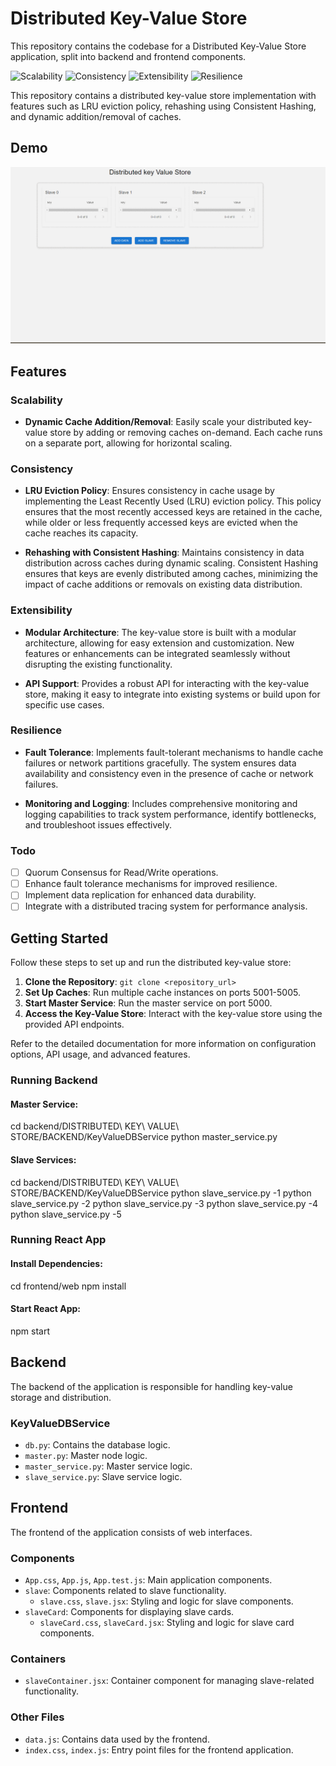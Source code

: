 # Distributed Key-Value Store
This repository contains the codebase for a Distributed Key-Value Store application, split into backend and frontend components.

![Scalability](https://img.shields.io/badge/Scalability-✔-brightgreen)
![Consistency](https://img.shields.io/badge/Consistency-✔-brightgreen)
![Extensibility](https://img.shields.io/badge/Extensibility-✔-brightgreen)
![Resilience](https://img.shields.io/badge/Resilience-✔-brightgreen)

This repository contains a distributed key-value store implementation with features such as LRU eviction policy, rehashing using Consistent Hashing, and dynamic addition/removal of caches.

## Demo

![Demo](https://github.com/tommarvoloriddle/Distributed-Key-Value-Store/blob/main/frontend/web/demo.gif)

## Features

### Scalability
- **Dynamic Cache Addition/Removal**: Easily scale your distributed key-value store by adding or removing caches on-demand. Each cache runs on a separate port, allowing for horizontal scaling.

### Consistency
- **LRU Eviction Policy**: Ensures consistency in cache usage by implementing the Least Recently Used (LRU) eviction policy. This policy ensures that the most recently accessed keys are retained in the cache, while older or less frequently accessed keys are evicted when the cache reaches its capacity.

- **Rehashing with Consistent Hashing**: Maintains consistency in data distribution across caches during dynamic scaling. Consistent Hashing ensures that keys are evenly distributed among caches, minimizing the impact of cache additions or removals on existing data distribution.

### Extensibility
- **Modular Architecture**: The key-value store is built with a modular architecture, allowing for easy extension and customization. New features or enhancements can be integrated seamlessly without disrupting the existing functionality.

- **API Support**: Provides a robust API for interacting with the key-value store, making it easy to integrate into existing systems or build upon for specific use cases.

### Resilience
- **Fault Tolerance**: Implements fault-tolerant mechanisms to handle cache failures or network partitions gracefully. The system ensures data availability and consistency even in the presence of cache or network failures.

- **Monitoring and Logging**: Includes comprehensive monitoring and logging capabilities to track system performance, identify bottlenecks, and troubleshoot issues effectively.



### Todo
- [ ] Quorum Consensus for Read/Write operations.
- [ ] Enhance fault tolerance mechanisms for improved resilience.
- [ ] Implement data replication for enhanced data durability.
- [ ] Integrate with a distributed tracing system for performance analysis.

## Getting Started

Follow these steps to set up and run the distributed key-value store:

1. **Clone the Repository**: `git clone <repository_url>`
2. **Set Up Caches**: Run multiple cache instances on ports 5001-5005.
3. **Start Master Service**: Run the master service on port 5000.
4. **Access the Key-Value Store**: Interact with the key-value store using the provided API endpoints.

Refer to the detailed documentation for more information on configuration options, API usage, and advanced features.

### Running Backend

#### Master Service:

cd backend/DISTRIBUTED\ KEY\ VALUE\ STORE/BACKEND/KeyValueDBService
python master_service.py

#### Slave Services:

cd backend/DISTRIBUTED\ KEY\ VALUE\ STORE/BACKEND/KeyValueDBService
python slave_service.py -1
python slave_service.py -2
python slave_service.py -3
python slave_service.py -4
python slave_service.py -5

### Running React App

#### Install Dependencies:

cd frontend/web
npm install

#### Start React App:

npm start



## Backend

The backend of the application is responsible for handling key-value storage and distribution.


### KeyValueDBService

- `db.py`: Contains the database logic.
- `master.py`: Master node logic.
- `master_service.py`: Master service logic.
- `slave_service.py`: Slave service logic.

## Frontend

The frontend of the application consists of web interfaces.


### Components

- `App.css`, `App.js`, `App.test.js`: Main application components.
- `slave`: Components related to slave functionality.
    - `slave.css`, `slave.jsx`: Styling and logic for slave components.
- `slaveCard`: Components for displaying slave cards.
    - `slaveCard.css`, `slaveCard.jsx`: Styling and logic for slave card components.

### Containers

- `slaveContainer.jsx`: Container component for managing slave-related functionality.

### Other Files

- `data.js`: Contains data used by the frontend.
- `index.css`, `index.js`: Entry point files for the frontend application.

